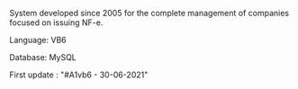 System developed since 2005 for the complete management of companies focused on issuing NF-e. 


Language: VB6 

Database: MySQL

First update : "#A1vb6 - 30-06-2021" 
